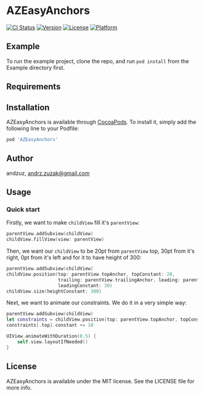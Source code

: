 # AZEasyAnchors

[![CI Status](http://img.shields.io/travis/andzuz/AZEasyAnchors.svg?style=flat)](https://travis-ci.org/andzuz/AZEasyAnchors)
[![Version](https://img.shields.io/cocoapods/v/AZEasyAnchors.svg?style=flat)](http://cocoapods.org/pods/AZEasyAnchors)
[![License](https://img.shields.io/cocoapods/l/AZEasyAnchors.svg?style=flat)](http://cocoapods.org/pods/AZEasyAnchors)
[![Platform](https://img.shields.io/cocoapods/p/AZEasyAnchors.svg?style=flat)](http://cocoapods.org/pods/AZEasyAnchors)

## Example

To run the example project, clone the repo, and run `pod install` from the Example directory first.

## Requirements

## Installation

AZEasyAnchors is available through [CocoaPods](http://cocoapods.org). To install
it, simply add the following line to your Podfile:

```ruby
pod 'AZEasyAnchors'
```

## Author

andzuz, andrz.zuzak@gmail.com

## Usage 

### Quick start

Firstly, we want to make ```childView``` fill it's ```parentView```:

```swift
parentView.addSubview(childView)
childView.fillView(view: parentView)
```

Then, we want our ```childView``` to be 20pt from ```parentView``` top, 30pt from it's right, 0pt from it's left and for it to have height of 300:

```swift
parentView.addSubview(childView)
childView.position(top: parentView.topAnchor, topConstant: 20,
                   trailing: parentView.trailingAnchor, leading: parentView.leadingAnchor, 
                   leadingConstant: 30)
childView.size(heightConstant: 300)
```

Next, we want to animate our constraints. We do it in a very simple way:

```swift
parentView.addSubview(childView)
let constraints = childView.position(top: parentView.topAnchor, topConstant: 20)
constraints[.top].constant += 10

UIView.animateWithDuration(0.5) {
    self.view.layoutIfNeeded()
}
```

## License

AZEasyAnchors is available under the MIT license. See the LICENSE file for more info.
